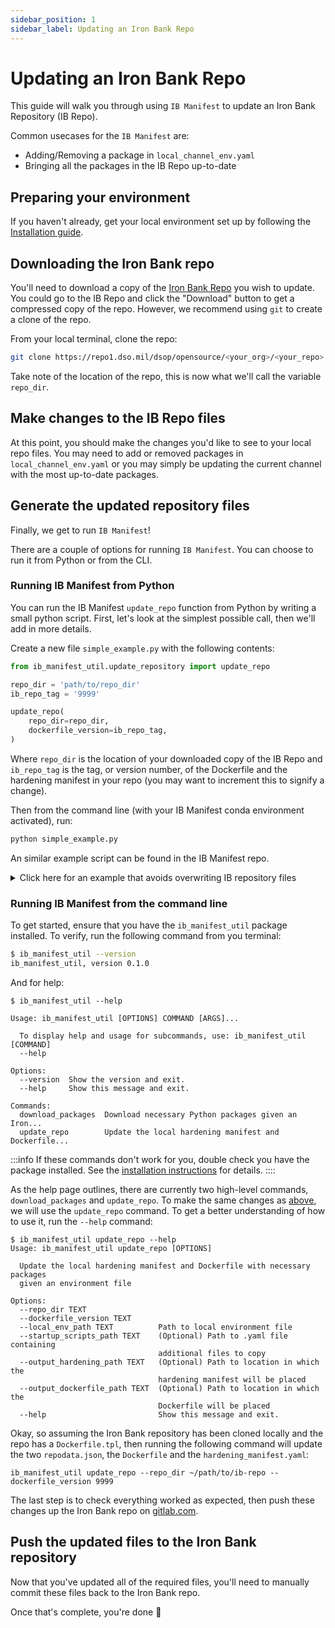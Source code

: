```yaml
---
sidebar_position: 1
sidebar_label: Updating an Iron Bank Repo
---
```


# Updating an Iron Bank Repo

This guide will walk you through using `IB Manifest` to update an Iron Bank
Repository (IB Repo).

Common usecases for the `IB Manifest` are:
* Adding/Removing a package in `local_channel_env.yaml`
* Bringing all the packages in the IB Repo up-to-date

## Preparing your environment

If you haven't already, get your local environment set up by following the
[Installation guide](/getting-started/installation).

## Downloading the Iron Bank repo

You'll need to download a copy of the
[Iron Bank Repo](https://repo1.dso.mil/dsop) you wish to update. You could go
to the IB Repo and click the "Download" button to get a compressed copy of the
repo. However, we recommend using `git` to create a clone of the repo.

From your local terminal, clone the repo:

```bash
git clone https://repo1.dso.mil/dsop/opensource/<your_org>/<your_repo>.git
```

Take note of the location of the repo, this is now what we'll call the
variable `repo_dir`.

## Make changes to the IB Repo files

At this point, you should make the changes you'd like to see to your local
repo files. You may need to add or removed packages in `local_channel_env.yaml`
or you may simply be updating the current channel with the most up-to-date
packages.

## Generate the updated repository files

Finally, we get to run `IB Manifest`!

There are a couple of options for running
`IB Manifest`. You can choose to run it from Python or from the CLI.

### Running IB Manifest from Python

You can run the IB Manifest `update_repo` function from Python by writing a
small python script. First, let's look at the simplest possible call, then
we'll add in more details.


Create a new file `simple_example.py` with the following contents:

```python
from ib_manifest_util.update_repository import update_repo

repo_dir = 'path/to/repo_dir'
ib_repo_tag = '9999'

update_repo(
    repo_dir=repo_dir,
    dockerfile_version=ib_repo_tag,
)
```

Where `repo_dir` is the location of your downloaded copy of the IB Repo and
`ib_repo_tag` is the tag, or version number, of the Dockerfile and the hardening
manifest in your repo (you may want to increment this to signify a change).

Then from the command line (with your IB Manifest conda environment activated),
run:

```bash
python simple_example.py
```

An similar example script can be found in the IB Manifest repo.

<details>
<summary> Click here for an example that avoids overwriting IB repository files
</summary>

The following is an example script for running the `update_repo` function while
outputting to a new directory ("/example_output").

```python
from pathlib import Path

from ib_manifest_util.update_repository import update_repo

repo_dir = 'path/to/repo_dir'
output_dir = Path(".").joinpath("example_output")

update_repo(
    repo_dir=repo_dir,
    dockerfile_version="9999",
    local_env_path=repo_dir.joinpath("scripts", "local_channel_env.yaml"),
    output_hardening_path=output_dir.joinpath("output_hardening_manifest.yaml"),
    output_dockerfile_path=output_dir.joinpath("output_dockerfile"),
    dockerfile_template_path=None,
)
```
</details>


### Running IB Manifest from the command line


To get started, ensure that you have the `ib_manifest_util` package installed. To verify, run the following command from you terminal:

```bash
$ ib_manifest_util --version
ib_manifest_util, version 0.1.0
```

And for help:

```shell
$ ib_manifest_util --help

Usage: ib_manifest_util [OPTIONS] COMMAND [ARGS]...

  To display help and usage for subcommands, use: ib_manifest_util [COMMAND]
  --help

Options:
  --version  Show the version and exit.
  --help     Show this message and exit.

Commands:
  download_packages  Download necessary Python packages given an Iron...
  update_repo        Update the local hardening manifest and Dockerfile...
```

:::info
If these commands don't work for you, double check you have the package installed. See the [installation instructions](../getting-started/installation.md) for details.
::::

As the help page outlines, there are currently two high-level commands, `download_packages` and `update_repo`. To make the same changes as [above](updating_repos.md#running-ib-manifest-from-python),
we will use the `update_repo` command. To get a better understanding of how to use it, run the `--help` command:

```shell
$ ib_manifest_util update_repo --help
Usage: ib_manifest_util update_repo [OPTIONS]

  Update the local hardening manifest and Dockerfile with necessary packages
  given an environment file

Options:
  --repo_dir TEXT
  --dockerfile_version TEXT
  --local_env_path TEXT          Path to local environment file
  --startup_scripts_path TEXT    (Optional) Path to .yaml file containing
                                 additional files to copy
  --output_hardening_path TEXT   (Optional) Path to location in which the
                                 hardening manifest will be placed
  --output_dockerfile_path TEXT  (Optional) Path to location in which the
                                 Dockerfile will be placed
  --help                         Show this message and exit.
```


Okay, so assuming the Iron Bank repository has been cloned locally and the repo has a `Dockerfile.tpl`, then running the following command will update the two `repodata.json`, the `Dockerfile` and the `hardening_manifest.yaml`:


```shell
ib_manifest_util update_repo --repo_dir ~/path/to/ib-repo --dockerfile_version 9999
```

The last step is to check everything worked as expected, then push these changes up the Iron Bank repo on [gitlab.com](gitlab.com).


## Push the updated files to the Iron Bank repository

Now that you've updated all of the required files, you'll need to manually
commit these files back to the Iron Bank repo.

Once that's complete, you're done :tada:
